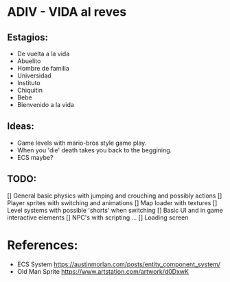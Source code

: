 # ADIV - VIDA al reves

## Estagios:
- De vuelta a la vida
- Abuelito
- Hombre de familia
- Universidad
- Instituto
- Chiquitin
- Bebe
- Bienvenido a la vida

## Ideas:
- Game levels with mario-bros style game play.
- When you 'die' death takes you back to the beggining.
- ECS maybe?

## TODO:
[] General basic physics with jumping and crouching and possibly actions
[] Player sprites with switching and animations
[] Map loader with textures
[] Level systems with possible 'shorts' when switching
[] Basic UI and in game interactive elements
[] NPC's with scripting
...
[] Loading screen

# References:
- ECS System https://austinmorlan.com/posts/entity_component_system/
- Old Man Sprite https://www.artstation.com/artwork/d0DxwK